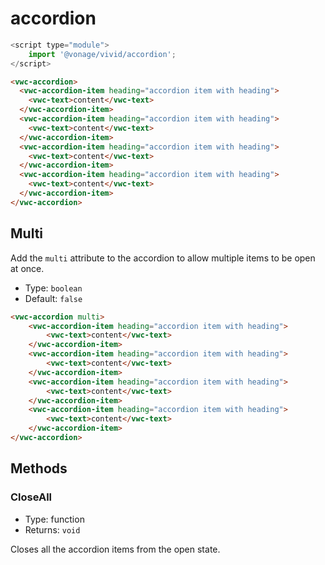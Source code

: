 # accordion

```js
<script type="module">
    import '@vonage/vivid/accordion';
</script>
```

```html preview
<vwc-accordion>
  <vwc-accordion-item heading="accordion item with heading">
    <vwc-text>content</vwc-text>
  </vwc-accordion-item>
  <vwc-accordion-item heading="accordion item with heading">
    <vwc-text>content</vwc-text>
  </vwc-accordion-item>
  <vwc-accordion-item heading="accordion item with heading">
    <vwc-text>content</vwc-text>
  </vwc-accordion-item>
  <vwc-accordion-item heading="accordion item with heading">
    <vwc-text>content</vwc-text>
  </vwc-accordion-item>
</vwc-accordion>
```
## Multi
Add the `multi` attribute to the accordion to allow multiple items to be open at once.

- Type: `boolean`
- Default: `false`

```html preview
<vwc-accordion multi>
    <vwc-accordion-item heading="accordion item with heading">
        <vwc-text>content</vwc-text>
    </vwc-accordion-item>
    <vwc-accordion-item heading="accordion item with heading">
        <vwc-text>content</vwc-text>
    </vwc-accordion-item>
    <vwc-accordion-item heading="accordion item with heading">
        <vwc-text>content</vwc-text>
    </vwc-accordion-item>
    <vwc-accordion-item heading="accordion item with heading">
        <vwc-text>content</vwc-text>
    </vwc-accordion-item>
</vwc-accordion>
```

## Methods

### CloseAll

- Type: function
- Returns: `void`

 Closes all the accordion items from the open state.